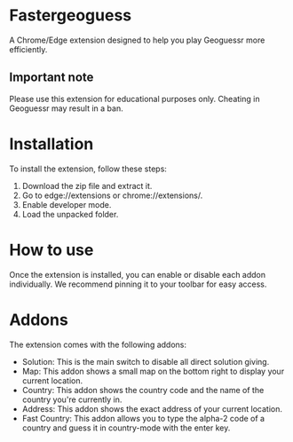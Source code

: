 # Fastergeoguess

A Chrome/Edge extension designed to help you play Geoguessr more efficiently.

## Important note
Please use this extension for educational purposes only. Cheating in Geoguessr may result in a ban.

# Installation
To install the extension, follow these steps:

1. Download the zip file and extract it.
2. Go to edge://extensions or chrome://extensions/.
3. Enable developer mode.
4. Load the unpacked folder.

# How to use
Once the extension is installed, you can enable or disable each addon individually. We recommend pinning it to your toolbar for easy access.

# Addons
The extension comes with the following addons:

- Solution: This is the main switch to disable all direct solution giving.
- Map: This addon shows a small map on the bottom right to display your current location.
- Country: This addon shows the country code and the name of the country you're currently in.
- Address: This addon shows the exact address of your current location.
- Fast Country: This addon allows you to type the alpha-2 code of a country and guess it in country-mode with the enter key.
